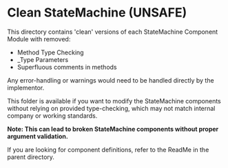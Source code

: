 # Clean StateMachine (UNSAFE)

This directory contains 'clean' versions of each StateMachine Component Module with removed:
- Method Type Checking
- _Type Parameters
- Superfluous comments in methods

Any error-handling or warnings would need to be handled directly by the implementor.

This folder is available if you want to modify the StateMachine components without relying on
provided type-checking, which may not match internal company or working standards.

**Note: This can lead to broken StateMachine components without proper argument validation.**

If you are looking for component definitions, refer to the ReadMe in the parent directory.